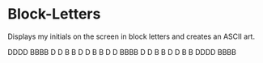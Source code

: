 # Block-Letters

Displays my initials on the screen in block letters and creates an ASCII art.



DDDD   BBBB
D   D  B    B
D   D  B    B
D   D  BBBB
D   D  B    B
D   D  B    B
DDDD   BBBB

